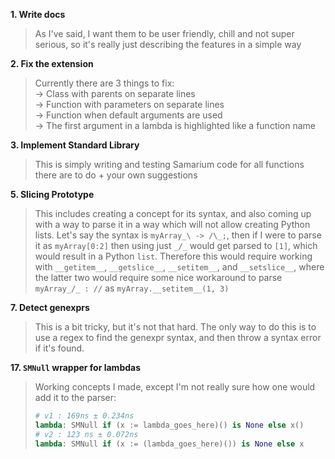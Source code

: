 **1. Write docs**
> As I've said, I want them to be user friendly, chill and not super serious, so it's really just describing the features in a simple way

**2. Fix the extension**
> Currently there are 3 things to fix: <br>→ Class with parents on separate lines <br>→ Function with parameters on separate lines <br>→ Function when default arguments are used <br>→ The first argument in a lambda is highlighted like a function name

**3. Implement Standard Library**
> This is simply writing and testing Samarium code for all functions there are to do + your own suggestions

**5. Slicing Prototype**
> This includes creating a concept for its syntax, and also coming up with a way to parse it in a way which will not allow creating Python lists. Let's say the syntax is `myArray_\ -> /\_;`, then if I were to parse it as `myArray[0:2]` then using just `_/_` would get parsed to `[1]`, which would result in a Python `list`. Therefore this would require working with `__getitem__`, `__getslice__`, `__setitem__`, and `__setslice__`, where the latter two would require some nice workaround to parse `myArray_/_ : //` as `myArray.__setitem__(1, 3)`

**7. Detect genexprs**
> This is a bit tricky, but it's not that hard. The only way to do this is to use a regex to find the genexpr syntax, and then throw a syntax error if it's found.

**17. `SMNull` wrapper for lambdas**
> Working concepts I made, except I'm not really sure how one would add it to the parser:
> ```py
> # v1 : 169ns ± 0.234ns
> lambda: SMNull if (x := lambda_goes_here)() is None else x()
> # v2 : 123 ns ± 0.072ns
> lambda: SMNull if (x := (lambda_goes_here)()) is None else x
> ```